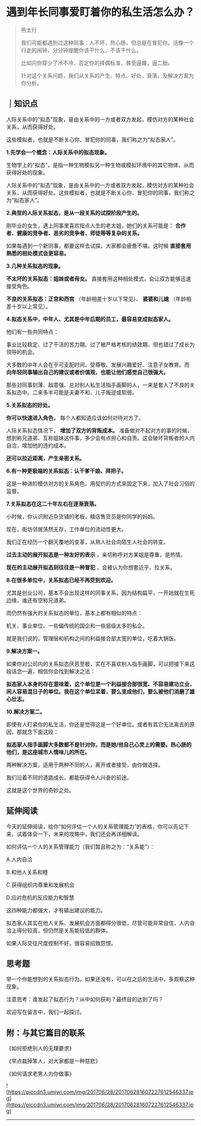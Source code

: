 # 遇到年长同事爱盯着你的私生活怎么办？

> 熊太行
> 
> 我们可能都遇到过这种同事：人不坏，热心肠，但总是在冒犯你。活像一个行走的闹钟，分分钟提醒你该干什么，不该干什么。
> 
> 比如问你穿少了冷不冷，否定你的择偶标准，甚至逼婚，逼二胎。
> 
> 针对这个关系问题，我们从关系的产生、特点、好处、衰落，及解决方案为你分析。

## ｜知识点

人际关系中的“拟态”现象，是由关系中的一方或者双方发起，模仿对方的某种社会关系，从而获得好处。

这些模拟者，也就是不断关心你、冒犯你的同事，我们称之为“拟态家人”。

 **1.先学会一个概念：人际关系中的拟态现象。**

生物学上的“拟态”，是指一种生物模拟另一种生物或模拟环境中的其它物体，从而获得好处的现象。

人际关系中的“拟态”现象，是由关系中的一方或者双方发起，模仿对方的某种社会关系，从而获得好处。这些模拟者，也就是不断关心你、冒犯你的同事，我们称之为“拟态家人”。

 **2.典型的人际关系拟态，是从一段关系的试探阶段产生的。**

刚毕业的女生，遇上同事里喜欢指点人生的老大姐，她们的关系可能是： **合作者、健康的竞争者、恶劣的竞争者、师徒等等复杂的关系。**

如果每遇到一个新同事，都要这样去试探，大家都会疲惫不堪。这时候 **直接套用熟悉的相处模式会更容易。**

 **3.几种关系拟态的现象。**

 **不太坏的关系拟态：姐妹或者母女。** 直接套用这种相处模式，会让双方能够迅速接受角色。

 **不良的关系拟态：正宫和西宫** （年龄相差十岁以下常见）、 **婆婆和儿媳** （年龄相差十岁以上常见）。

 **4.拟态关系中，中年人、尤其是中年后期的员工，最容易变成拟态家人。**

他们有一些共同特点：

事业比较稳定、过了干活的苦力期、过了被严格考核的绩效期、但也错过了成长为领导的机会。

大多数的中年人会在乎可支配时间、受尊敬、发展兴趣爱好、注意子女教育。而 **向年轻同事输出自己的建议或者价值观，也能让他们感觉自己很强大。**

那些对同事刻薄、敌意强、总对别人私生活指手画脚的人，一来是套入了不良的关系拟态中。二来多半可能是夫妻不和、儿子叛逆或软弱。

 **5.关系拟态的好处。**

 **你可以快速进入角色，** 每个人都知道应该如何对待对方了。

人际关系拟态情况下， **增加了双方的背叛成本。** 准备做对不起对方的事的时候，想到称兄道弟、互称姐妹这件事，多少会有点担心和自责。这会破坏背叛者的人内自洽，增加他的违约成本。

 **还可以拉近距离，产生亲密关系。**

 **6.有一种更极端的关系拟态：认干爹干娘、拜把子。**

这是一种进阶模仿对方的关系角色。用契约的方式来固定下来，加入了社会习俗的监督。

 **7.关系拟态在这二十年左右在逐渐衰落。**

小时候，你认识附近杂货铺的老板，粮店售货员是你同学的妈妈。

现在，街坊邻居荡然无存，工作单位的流动性更大。

我们正在经历一个翻天覆地的变革，从熟人社会向陌生人社会的转变。

 **过去主动的展开拟态是一种友好的表示** ，亲切称呼对方某姐是尊重，是热情。

 **现在的主动展开拟态则往往是一种冒犯** ，会被认为你想套近乎、拉关系。

 **8.在很多单位中，关系拟态已经不再受到欢迎。**

尤其是创业公司，基本不会出现这样的同事关系。因为结构扁平，一开始就在生死边缘，谁还有空称兄道弟。

而仍然有强大的关系拟态的单位，基本上都有相似的特点：

机关、事业单位、一些偏传统的国企和一些层级太多的私企。

就是我们说的，管理层和机构之间的利益接合部太宽的单位，吃着大锅饭。

 **9.解决方案一。**

如果你对公司内的关系拟态厌恶至极，实在不喜欢别人指手画脚，可以把接下来这段话念一遍，相信你会找到解决之法：

 **拟态家人本身的存在意味着，这个单位是一个利益接合部很宽、不容易建功立业，闲人容易混日子的单位。我在这个单位呆着，要么变成他们，要么被他们消磨了雄心壮志。**

 **10.解决方案二。**

即使有人盯紧你的私生活，你还是觉得这是一个好单位。或者有其它无法离去的原因，那就念下面这段：

 **拟态家人指手画脚大多数都不是针对你，而是她/他自己心灵上的需要。热心肠的他们，是这座城市人情味儿的所在。**

两种解决方案，适用于两种不同的人，离开或者接受，由你做选择。

我们沿着不同的道路成长，都能获得令人兴奋的前途。

这就是这个世界的奇妙之处。

## 延伸阅读

今天的延伸阅读，给你“如何评估一个人的关系管理能力”的表格，你可以先记下来，试着体会一下，未来的攻略中，我们还会再详细解读。

如何评估一个人的关系管理能力（我们暂且称之为：“关系能”）：

A.人内自洽

B.和他人关系和睦

C.获得组织内尊重和发展机会

D.应对危机的反应能力和智慧

这四种能力都强大，才有输出建议的能力。

拟态家人其实在他人关系、发展机会方面都得分很低，尽管可能非常自信，人内自洽上得分较高，但仍然是关系能较低的群体。

如果人际交往尺度控制不好，很容易招致怨恨。

## 思考题

举一个你能想到的关系拟态行为。如果还没有，可以在之后的生活中，多观察这种现象。

注意思考：谁发起了拟态行为？从中如何获利？最终目的达到了吗？

欢迎写在留言中，我们一起探讨。

## 附：与其它篇目的联系

《如何拒绝别人的无理要求》

《早点裁掉笨人，对大家都是一种慈悲》

《如何请求老男人为你做事》

![https://piccdn3.umiwi.com/img/201706/28/201706281607227612546337.jpg](https://piccdn3.umiwi.com/img/201706/28/201706281607227612546337.jpg)

---
